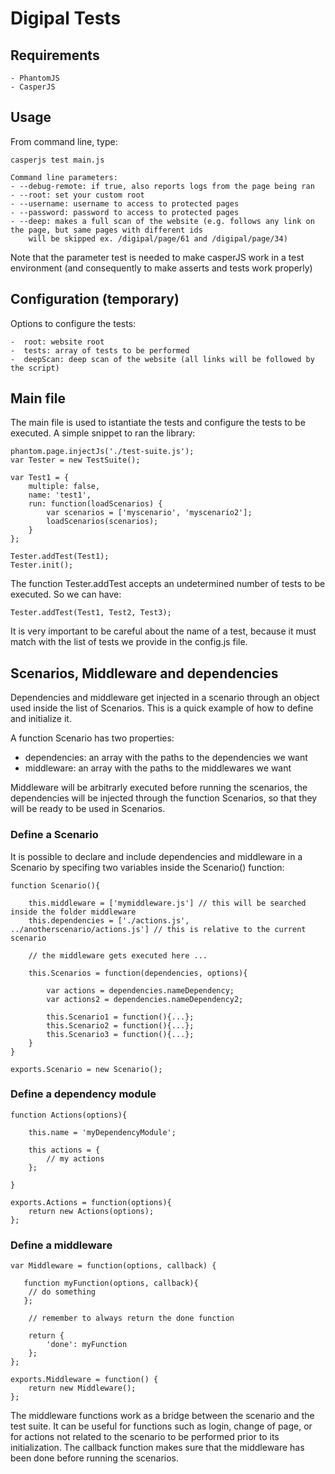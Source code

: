 # Digipal Tests

## Requirements

    - PhantomJS
    - CasperJS

## Usage

From command line, type:

    casperjs test main.js

    Command line parameters:
    - --debug-remote: if true, also reports logs from the page being ran
    - --root: set your custom root
    - --username: username to access to protected pages
    - --password: password to access to protected pages
    - --deep: makes a full scan of the website (e.g. follows any link on the page, but same pages with different ids
        will be skipped ex. /digipal/page/61 and /digipal/page/34)

Note that the parameter test is needed to make casperJS work in a test environment (and consequently to make asserts and tests work properly)

## Configuration (temporary)

Options to configure the tests:

    -  root: website root
    -  tests: array of tests to be performed
    -  deepScan: deep scan of the website (all links will be followed by the script)

## Main file

The main file is used to istantiate the tests and configure the tests to be executed.
A simple snippet to ran the library:

    phantom.page.injectJs('./test-suite.js');
    var Tester = new TestSuite();

    var Test1 = {
        multiple: false,
        name: 'test1',
        run: function(loadScenarios) {
            var scenarios = ['myscenario', 'myscenario2'];
            loadScenarios(scenarios);
        }
    };

    Tester.addTest(Test1);
    Tester.init();

The function Tester.addTest accepts an undetermined number of tests to be executed. So we can have:

    Tester.addTest(Test1, Test2, Test3);

It is very important to be careful about the name of a test, because it must match with the list of tests we provide in the config.js file.

## Scenarios, Middleware and dependencies

Dependencies and middleware get injected in a scenario through an object used inside the list of Scenarios. This is a quick example of how to define and initialize it.

A function Scenario has two properties:

- dependencies: an array with the paths to the dependencies we want
- middleware: an array with the paths to the middlewares we want

Middleware will be arbitrarly executed before running the scenarios, the dependencies will be injected through the function Scenarios, so that they will be ready to be used in Scenarios.

### Define a Scenario

It is possible to declare and include dependencies and middleware in a Scenario by specifing two variables inside the Scenario() function:

    function Scenario(){

        this.middleware = ['mymiddleware.js'] // this will be searched inside the folder middleware
        this.dependencies = ['./actions.js', ../anotherscenario/actions.js'] // this is relative to the current scenario

        // the middleware gets executed here ...

        this.Scenarios = function(dependencies, options){

            var actions = dependencies.nameDependency;
            var actions2 = dependencies.nameDependency2;

            this.Scenario1 = function(){...};
            this.Scenario2 = function(){...};
            this.Scenario3 = function(){...};
        }
    }

    exports.Scenario = new Scenario();

### Define a dependency module

    function Actions(options){

        this.name = 'myDependencyModule';

        this actions = {
            // my actions
        };

    }

    exports.Actions = function(options){
        return new Actions(options);
    };


### Define a middleware

    var Middleware = function(options, callback) {

       function myFunction(options, callback){
        // do something
       };

        // remember to always return the done function

        return {
            'done': myFunction
        };
    };

    exports.Middleware = function() {
        return new Middleware();
    };

The middleware functions work as a bridge between the scenario and the test suite. It can be useful for functions such as login, change of page, or for actions not related to the scenario to be performed prior to its initialization. The callback function makes sure that the middleware has been done before running the scenarios.
